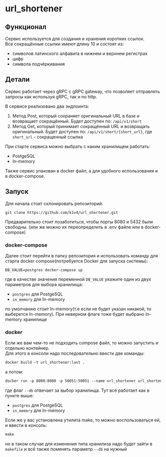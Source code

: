 # url_shortener

## Функционал

Сервис используется для создания и хранения коротких ссылок.  
Все сокращённые ссылки имеют длину 10 и состоят из:
- символов латинского алфавита в нижнем и верхнем регистрах
- цифр
- символа подчёркивания
  
## Детали

Сервис работает через gRPC с gRPC gateway, что позволяет отправлять запросы как используя gRPC, так и по http.  

В сервисе реализовано два эндпоинта:
1. Метод Post, который сохраняет оригинальный URL в базе и возвращает сокращённый. Будет доступен по: `/api/v1/short` 
2. Метод Get, который принимает сокращённый URL и возвращать оригинальный. Будет доступен по: `/api/v1/short/{short_url}`, где `short_url` - сокращенный ссылка

При старте сервиса можно выбрать с каким хранилищем работать:
- PostgeSQL
- In-memory

Также сервис упакован в docker файл, а для удобного использования и в docker-compose.

## Запуск

Для начала стоит склонировать репозиторий:
```githubexpressionlanguage
git clone https://github.com/k1v4/url_shortener.git
```

Предварительно стоит позаботиться, чтобы порты 8080 и 5432 были свободны. (или же можно их переопределить в .env файле или в docker-compose)

### docker-compose

Далее стоит перейти в папку репозитория и использовать команду для старта docker compose(потребуется Docker для запуска системы):
```githubexpressionlanguage
DB_VALUE=postgres docker-compose up
```
где в качестве значения переменной `DB_VALUE` укажите один из двух параметров для выбора хранилища:
- `postgres` для PostgeSQL
- `in_memory` для In-memory

по умолчанию стоит In-memory(т.е если не будет указан никакой, то выберется In-memory). При неверном флаге тоже будет выбрано In-memory хранилище

### docker 

Если же вам чем-то не подходить compose файл, то можно запустить и отдельно контейнер.  
Для этого в консоли надо последовательно ввести две команды:
```dockerfile
docker build -t url_shortener:last .
```

а потом:
```dockerfile
docker run -p 8080:8080 -p 50051:50051 --name url_shortener url_shortener:last /app --db "postgres"
```
где флаг `--db` отвечает за выбор хранилища. Тут всё работает как в пункте выше:
- `postgres` для PostgeSQL
- `in_memory` для In-memory

Если же у вас установлена утилита make, то можно воспользоваться ей, и ввести в консоль:
```makefile
make
```
но в таком случае для изменения типа хранилиза надо будет зайти в `makefile` и всё также поменять параметр `--db` на нужный